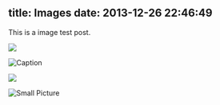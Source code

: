 title: Images
date: 2013-12-26 22:46:49
---

This is a image test post.

![](wallpaper-2572384.jpg)

![Caption](wallpaper-2311325.jpg)

![](wallpaper-878514.jpg)

![Small Picture](https://placehold.it/350x150.jpg)
